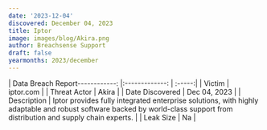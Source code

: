 ```yaml
---
date: '2023-12-04'
discovered: December 04, 2023
title: Iptor
image: images/blog/Akira.png
author: Breachsense Support
draft: false
yearmonths: 2023/december
---
```


| Data Breach Report------------:     |:-------------:    | :-----:|
| Victim      | iptor.com      | 
| Threat Actor      | Akira      | 
| Date Discovered      | Dec 04, 2023      | 
| Description      | Iptor provides fully integrated enterprise solutions, with highly adaptable and robust software backed by world-class support from distribution and supply chain experts.      | 
| Leak Size      | Na      | 

